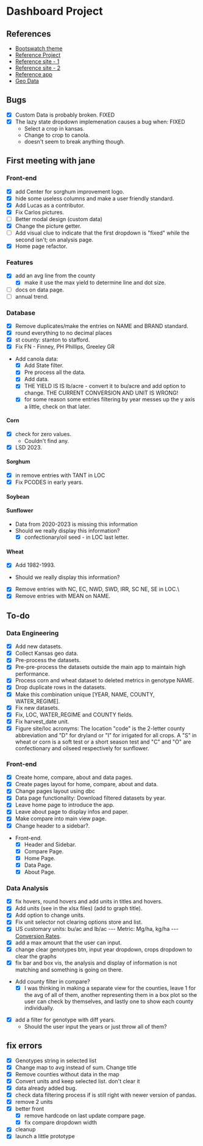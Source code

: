 # Dashboard Project

## References

- [Bootswatch theme](https://bootswatch.com/lumen/)
- [Reference Project](https://github.com/fiakoenjiniring/rainfall/tree/main)
- [Reference site - 1](http://ramwheatdb.com/headtohead.php)
- [Reference site - 2](https://www.myfields.info/crop-data)
- [Reference app](https://analytics.iasoybeans.com/cool-apps/ISOFAST/)
- [Geo Data](https://public.opendatasoft.com/explore/dataset/us-county-boundaries)

## Bugs

- [x] Custom Data is probably broken. FIXED
- [x] The lazy state dropdown implemenation causes a bug when: FIXED
  - Select a crop in kansas.
  - Change to crop to canola.
  - doesn't seem to break anything though.

## First meeting with jane

### Front-end

- [x] add Center for sorghum improvement logo.
- [x] hide some useless columns and make a user friendly standard.
- [x] Add Lucas as a contributor.
- [x] Fix Carlos pictures.
- [ ] Better modal design (custom data)
- [x] Change the picture getter.
- [ ] Add visual clue to indicate that the first dropdown is "fixed" while the second isn't; on analysis page.
- [x] Home page refactor.

### Features

- [x] add an avg line from the county
  - [x] make it use the max yield to determine line and dot size.
- [ ] docs on data page.
- [ ] annual trend.

### Database

- [x] Remove duplicates/make the entries on NAME and BRAND standard.
- [x] round everything to no decimal places
- [x] st county: stanton to stafford.
- [x] Fix FN - Finney, PH Phillips, Greeley GR

* Add canola data:
  - [x] Add State filter.
  - [x] Pre process all the data.
  - [x] Add data.
  - [x] THE YIELD IS IS lb/acre - convert it to bu/acre and add option to change. THE CURRENT CONVERSION AND UNIT IS WRONG!
  - [x] for some reason some entries filtering by year messes up the y axis a little, check on that later.

#### Corn

- [x] check for zero values.
  - Couldn't find any.
- [x] LSD 2023.

#### Sorghum

- [x] in remove entries with TANT in LOC
- [x] Fix PCODES in early years.

#### Soybean

#### Sunflower

- Data from 2020-2023 is missing this information
- Should we really display this information?
  - [x] confectionary/oil seed - in LOC last letter.

#### Wheat

- [x] Add 1982-1993.

* Should we really display this information?

- [x] Remove entries with NC, EC, NWD, SWD, IRR, SC NE, SE in LOC.\
- [x] Remove entries with MEAN on NAME.

## To-do

### Data Engineering

- [x] Add new datasets.
- [x] Collect Kansas geo data.
- [x] Pre-process the datasets.
- [x] Pre-pre-process the datasets outside the main app to maintain high performance.
- [x] Process corn and wheat dataset to deleted metrics in genotype NAME.
- [x] Drop duplicate rows in the datasets.
- [x] Make this combination unique [YEAR, NAME, COUNTY, WATER_REGIME].
- [x] Fix new datasets.
- [x] Fix, LOC, WATER_REGIME and COUNTY fields.
- [x] Fix harvest_date unit.
- [x] Figure site/loc acronyms: The location "code" is the 2-letter county abbreviation and "D" for dryland or "I" for irrigated for all crops. A "S" in wheat or corn is a soft test or a short season test and "C" and "O" are confectionary and oilseed respectively for sunflower.

### Front-end

- [x] Create home, compare, about and data pages.
- [x] Create pages layout for home, compare, about and data.
- [x] Change pages layout using dbc
- [x] Data page functionality: Download filtered datasets by year.
- [x] Leave home page to introduce the app.
- [x] Leave about page to display infos and paper.
- [x] Make compare into main view page.
- [x] Change header to a sidebar?.

* Front-end.
  - [x] Header and Sidebar.
  - [x] Compare Page.
  - [x] Home Page.
  - [x] Data Page.
  - [x] About Page.

### Data Analysis

- [x] fix hovers, round hovers and add units in titles and hovers.
- [x] Add units (see in the xlsx files) (add to graph title).
- [x] Add option to change units.
- [x] Fix unit selector not clearing options store and list.
- [x] US customary units: bu/ac and lb/ac --- Metric: Mg/ha, kg/ha --- [Conversion Rates](https://www.extension.iastate.edu/agdm/wholefarm/html/c6-80.html).
- [x] add a max amount that the user can input.
- [x] change clear genotypes btn, input year dropdown, crops dropdown to clear the graphs
- [x] fix bar and box vis, the analysis and display of information is not matching and something is going on there.

* Add county filter in compare?
  - [x] I was thinking in making a separate view for the counties, leave 1 for the avg of all of them, another representing them in a box plot so the user can check by themselves, and lastly one to show each county individually.

- [x] add a filter for genotype with diff years.
  - Should the user input the years or just throw all of them?

## fix errors

- [x] Genotypes string in selected list
- [x] Change map to avg instead of sum. Change title
- [x] Remove counties without data in the map
- [x] Convert units and keep selected list. don't clear it
- [x] data already added bug.
- [x] check data filtering process if is still right with newer version of pandas.
- [x] remove 2 units
- [x] better front
  - [x] remove hardcode on last update compare page.
  - [x] fix compare dropdown width
- [x] cleanup
- [x] launch a little prototype
